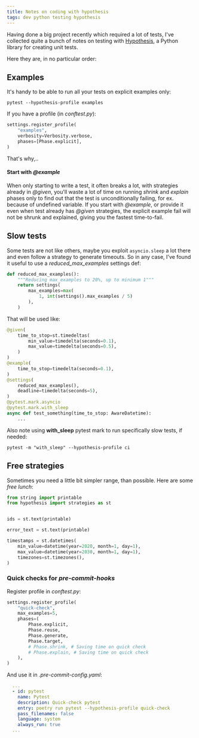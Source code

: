 ```yaml
---
title: Notes on coding with hypothesis
tags: dev python testing hypothesis
---
```


Having done a big project recently which required a lot of tests, I've collected quite a bunch
of notes on testing with [Hypothesis](https://hypothesis.works), a Python library for creating
unit tests.

Here they are, in no particular order:


## Examples

It's handy to be able to run all your tests on explicit examples only:

```shell
pytest --hypothesis-profile examples
```

If you have a profile (in *conftest.py*):

```python
settings.register_profile(
    "examples",
    verbosity=Verbosity.verbose,
    phases=[Phase.explicit],
)
```

That's why,..

#### Start with *@example*
When only starting to write a test, it often breaks a lot, with strategies already in *@given*, you'll waste a lot of time on running *shrink* and *explain* phases only to find out that the test is unconditionally failing, for ex. because of undefined variable. If you start with *@example*, or provide it even when test already has *@given* strategies, the explicit example fail will not be shrunk and explained, giving you the fastest time-to-fail.
## Slow tests
Some tests are not like others, maybe you exploit `asyncio.sleep` a lot there and even follow a strategy to generate timeouts. So in any case, I've found it useful to use a *reduced_max_examples* settings def:
```python
def reduced_max_examples():
	"""Reducing max_examples to 20%, up to minimum 1"""
    return settings(
        max_examples=max(
            1, int(settings().max_examples / 5)
        ),
    )
```
That will be used like:
```python
@given(
	time_to_stop=st.timedeltas(
		min_value=timedelta(seconds=0.1),
		max_value=timedelta(seconds=0.5),
	)
)
@example(
	time_to_stop=timedelta(seconds=0.1),
)
@settings(
	reduced_max_examples(),
	deadline=timedelta(seconds=5),
)
@pytest.mark.asyncio
@pytest.mark.with_sleep
async def test_something(time_to_stop: AwareDatetime):
    ...
```
Also note using **with_sleep** pytest mark to run specifically slow tests, if needed:
```
pytest -m "with_sleep" --hypothesis-profile ci
```
## Free strategies
Sometimes you need a little bit simpler range, than possible. Here are some *free lunch*:
```python
from string import printable
from hypothesis import strategies as st


ids = st.text(printable)

error_text = st.text(printable)

timestamps = st.datetimes(
    min_value=datetime(year=2020, month=1, day=1),
    max_value=datetime(year=2030, month=1, day=1),
    timezones=st.timezones(),
)
```
### Quick checks for *pre-commit-hooks*
Register profile in *conftest.py*:
```python
settings.register_profile(
    "quick-check",
    max_examples=5,
    phases=(
        Phase.explicit,
        Phase.reuse,
        Phase.generate,
        Phase.target,
        # Phase.shrink, # Saving time on quick check
        # Phase.explain, # Saving time on quick check
    ),
)
```
And use it in *.pre-commit-config.yaml*:
```yaml
  ...
  - id: pytest
    name: Pytest
    description: Quick-check pytest
    entry: poetry run pytest --hypothesis-profile quick-check
    pass_filenames: false
    language: system
    always_run: true
  ...
```
